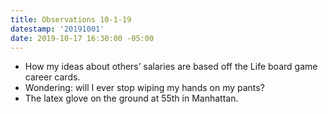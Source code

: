 ```yaml
---
title: Observations 10-1-19
datestamp: '20191001'
date: 2019-10-17 16:30:00 -05:00
---
```


- How my ideas about others’ salaries are based off the Life board game career cards.
- Wondering: will I ever stop wiping my hands on my pants?
- The latex glove on the ground at 55th in Manhattan.
